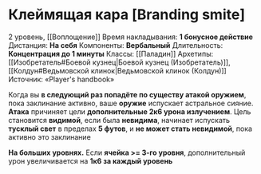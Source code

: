# Клеймящая кара [Branding smite]
2 уровень, [[Воплощение]]
Время накладывания: **1 бонусное действие**
Дистанция: **На себя**
Компоненты: **Вербальный**
Длительность: **Концентрация до 1 минуты**
Классы: [[Паладин]]
Архетипы: [[Изобретатель#Боевой кузнец|Боевой кузнец (Изобретатель)]], [[Колдун#Ведьмовской клинок|Ведьмовской клинок (Колдун)]]
Источник: «Player's handbook»

Когда вы **в следующий раз попадёте по существу атакой оружием**, пока заклинание активно, ваше **оружие** испускает астральное сияние. **Атака** причиняет цели **дополнительные 2к6 урона излучением**. Цель становится **видимой**, если была **невидима**, начинает испускать **тусклый свет** в пределах **5 футов**, и **не может стать невидимой**, пока активно это заклинание

**На больших уровнях.** Если **ячейка >= 3-го уровня**, дополнительный урон увеличивается на **1к6 за каждый уровень**